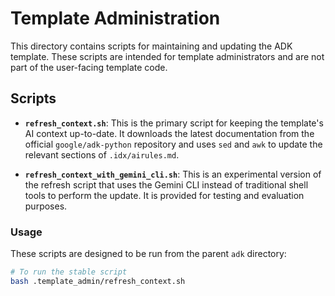 # Template Administration

This directory contains scripts for maintaining and updating the ADK template. These scripts are intended for template administrators and are not part of the user-facing template code.

## Scripts

- **`refresh_context.sh`**: This is the primary script for keeping the template's AI context up-to-date. It downloads the latest documentation from the official `google/adk-python` repository and uses `sed` and `awk` to update the relevant sections of `.idx/airules.md`.

- **`refresh_context_with_gemini_cli.sh`**: This is an experimental version of the refresh script that uses the Gemini CLI instead of traditional shell tools to perform the update. It is provided for testing and evaluation purposes.

### Usage

These scripts are designed to be run from the parent `adk` directory:

```bash
# To run the stable script
bash .template_admin/refresh_context.sh
```
